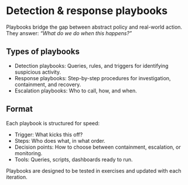 # Detection & response playbooks

Playbooks bridge the gap between abstract policy and real-world action. They answer: *“What do we do when this happens?”*  

## Types of playbooks

* Detection playbooks: Queries, rules, and triggers for identifying suspicious activity.  
* Response playbooks: Step-by-step procedures for investigation, containment, and recovery.  
* Escalation playbooks: Who to call, how, and when.  

## Format

Each playbook is structured for speed:  

* Trigger: What kicks this off?  
* Steps: Who does what, in what order.  
* Decision points: How to choose between containment, escalation, or monitoring.  
* Tools: Queries, scripts, dashboards ready to run.  

Playbooks are designed to be tested in exercises and updated with each iteration.
